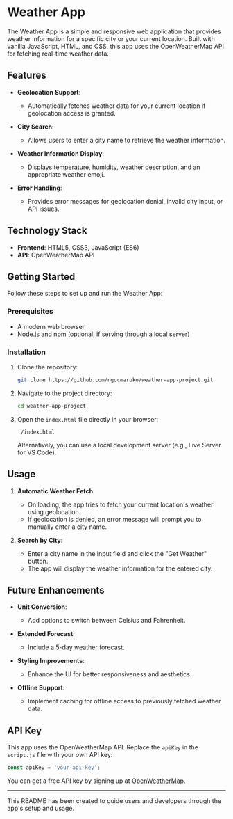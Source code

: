 # Weather App

The Weather App is a simple and responsive web application that provides weather information for a specific city or your current location. Built with vanilla JavaScript, HTML, and CSS, this app uses the OpenWeatherMap API for fetching real-time weather data.

## Features

- **Geolocation Support**:
  - Automatically fetches weather data for your current location if geolocation access is granted.
  
- **City Search**:
  - Allows users to enter a city name to retrieve the weather information.

- **Weather Information Display**:
  - Displays temperature, humidity, weather description, and an appropriate weather emoji.

- **Error Handling**:
  - Provides error messages for geolocation denial, invalid city input, or API issues.

## Technology Stack

- **Frontend**: HTML5, CSS3, JavaScript (ES6)
- **API**: OpenWeatherMap API

## Getting Started

Follow these steps to set up and run the Weather App:

### Prerequisites
- A modern web browser
- Node.js and npm (optional, if serving through a local server)

### Installation

1. Clone the repository:
   ```bash
   git clone https://github.com/ngocmaruko/weather-app-project.git
   ```

2. Navigate to the project directory:
   ```bash
   cd weather-app-project
   ```

3. Open the `index.html` file directly in your browser:
   ```
   ./index.html
   ```
   Alternatively, you can use a local development server (e.g., Live Server for VS Code).

## Usage

1. **Automatic Weather Fetch**:
   - On loading, the app tries to fetch your current location's weather using geolocation.
   - If geolocation is denied, an error message will prompt you to manually enter a city name.

2. **Search by City**:
   - Enter a city name in the input field and click the "Get Weather" button.
   - The app will display the weather information for the entered city.

## Future Enhancements

- **Unit Conversion**:
  - Add options to switch between Celsius and Fahrenheit.

- **Extended Forecast**:
  - Include a 5-day weather forecast.

- **Styling Improvements**:
  - Enhance the UI for better responsiveness and aesthetics.

- **Offline Support**:
  - Implement caching for offline access to previously fetched weather data.

## API Key

This app uses the OpenWeatherMap API. Replace the `apiKey` in the `script.js` file with your own API key:
```javascript
const apiKey = 'your-api-key';
```

You can get a free API key by signing up at [OpenWeatherMap](https://openweathermap.org/).

---

This README has been created to guide users and developers through the app's setup and usage.

